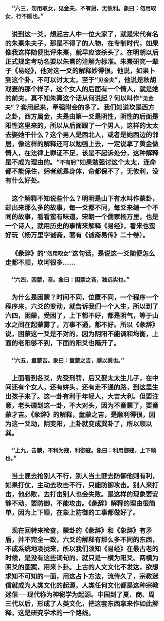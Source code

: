 &emsp;“``六三，勿用取女，见金夫，不有躬，无攸利。象曰：勿用取女，行不顺也。``”
---
&emsp;说到这一爻，想起古人中一位大家了，就是宋代有名的朱熹朱夫子，那是不得了的人物，在专制时代，如果像我这样随便批评朱熹，就早应该杀头了。在明朝以后正式规定考功名要以朱熹的注解为标准。朱熹研究一辈子《易经》，他对这一爻的解释妙得很。他说，如果卜到这个卦，不可以讨太太，至于“``见金夫``”，他说是秋胡戏妻的那个样子，这个女人的后面有一个情人，就是她的前夫，真不知朱熹这个话从何说起？何以叫作“``见金夫``”？套用起来，牵强附会的多了。我们知道坎是西方之卦，西方属金，夫是由第一爻是阴性，阴性的后面是阳性这里来的，所以从后面跟了一个男人，这样的太太去娶她干什么？这个男人是西北人，或者是她西边的邻居，像这样的解释还可以勉强上去，一定说拿了黄金做情人，在法律上罪证不足，该是不起诉处分，这种解释是不成为理由的。“``不有躬``”如果勉强讨这个太太，连命都不能保住，躬者就是身体，命都保不了，无攸利，没有什么好处。
---
&emsp;这个解释不知说些什么？明明是山下有水叫作蒙卦，却出来那么多的故事，每一爻都不同，每爻来编一个不同的故事，看看蛮有味道。宋朝一个儒家杨万里，也是一个诗人，就用历史的事情来解释《易经》，看来也蛮好玩（杨万里字诚斋，著有《诚斋易传》二十卷）。
---
&emsp;《彖辞》的“``勿用取女``”这句话，是说这一爻随便怎么走都不顺，坎坷很多……
---
&emsp;“``六四，困蒙，吝。象曰：困蒙之吝，独远实也。``”
---
&emsp;为什么是困蒙？时间不同，位置不同，一个程序一个程序来，六爻的变动，就告诉我们一个人生，所以到了六四，困蒙，受困了，上下都不好，都是阴气，等于山水之间在起蒙雾了，万事不通，都不好。所以《彖辞》说，困蒙这一爻是不对的，因为阴阳不能调和均衡，上面的老阳够不到，下面的阳爻也隔开了。
---
&emsp;“``六五，童蒙吉。象曰：童蒙之吉，顺以巽也。``”
---
&emsp;上面看到各爻，先受刑罚，后又娶太太生儿子，在中间还有个女人，还有姘头，还有走不通的路，到这里生出孩子来了。这一卦有利于年轻人，大吉大利。但要注意，老头碰到这一卦，不大对头，因为不童蒙了，要童蒙才吉。《彖辞》的解释，童蒙之吉，是顺利得很，因为这一爻动，阴变阳，上卦就变成巽卦了，所以顺以巽。
---
&emsp;“``上九，击蒙，不利为寇，利御寇。象曰：利用御寇，上下顺也。``”
---
&emsp;当土匪去抢别人不行，别人当土匪去防御他则有利，如果打仗，主动去攻击不行，只能防御攻击。别人来打击，他必败，去打击别人也会失败。是这样的现象要安静不动，要防御，不能攻击。《彖辞》解释的理由很简单，因为上下顺，在象上防御的工事都做好了。
---
&emsp;现在回转来检查，蒙卦的《彖辞》和《象辞》有矛盾，并不完全一致，六爻的解释有那么多不同的东西，不成系统地凑拢来，所以我们须知《易经》在最古老的时候，是没有这些词句的，就只是一横为阳爻、两横为阴爻的图案，用来卜卦。上古的人文文化不发达，欲想求知不可知的一面，用这占卜方法，流传久了，宗教迷信就成为人类文化的起源，人类任何文化都是这种宗教迷信──现代称为神秘学为起源。中国到了夏、商、周三代以后，形成了人类文化，把这套东西拿来作如此解释，这是研究学术的一个路线。
---
